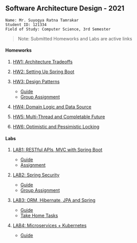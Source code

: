 ## Software Architecture Design - 2021

```
Name: Mr. Suyogya Ratna Tamrakar
Student ID: 121334
Field of Study: Computer Science, 3rd Semester
```

>Note: Submitted Homeworks and Labs are active links

#### Homeworks
1. [HW1: Architecture Tradeoffs](https://github.com/Suyogyart/SAD-2021/tree/master/HW1)
2. [HW2: Setting Up Spring Boot](https://github.com/Suyogyart/SAD-2021/tree/master/HW2)
3. [HW3: Design Patterns](https://github.com/Suyogyart/SAD-2021/tree/master/HW3) 
    * [Guide](https://github.com/Suyogyart/SAD-2021/tree/master/HW3/design-patterns) 
    * [Group Assignment](https://github.com/shubhanginigon/Bid-Buy-Sell-Project)
4. [HW4: Domain Logic and Data Source](https://github.com/Suyogyart/SAD-2021/tree/master/HW4)

5. [HW5: Multi-Thread and Completable Future](https://github.com/Suyogyart/SAD-2021/tree/master/HW5)

6. [HW6: Optimistic and Pessimistic Locking](https://github.com/Suyogyart/SAD-2021/tree/master/HW6)

#### Labs
1. [LAB1: RESTful APIs, MVC with Spring Boot](https://github.com/Suyogyart/SAD-2021/tree/master/LAB1)
    * [Guide](https://github.com/Suyogyart/SAD-2021/tree/master/LAB1/Lab1_Guide)
    * [Assignment](https://github.com/Suyogyart/SAD-2021/tree/master/LAB1/Lab1)
   
2. [LAB2: Spring Security](https://github.com/Suyogyart/SAD-2021/tree/master/LAB2/Lab2_Guide)
    * [Guide](https://github.com/Suyogyart/SAD-2021/tree/master/LAB2/Lab2_Guide)
    * [Group Assignment](https://github.com/shubhanginigon/Bid-Buy-Sell-Project)
   
3. [LAB3: ORM, Hibernate, JPA and Spring](https://github.com/Suyogyart/SAD-2021/tree/master/LAB3)
   * [Guide](https://github.com/Suyogyart/SAD-2021/tree/master/LAB3)
   * [Take Home Tasks](https://github.com/Suyogyart/SAD-2021/tree/master/LAB3/Lab3)
   
4. [LAB4: Microservices + Kubernetes](https://github.com/Suyogyart/SAD-2021/tree/master/LAB4/note)
   * [Guide](https://github.com/Suyogyart/SAD-2021/tree/master/LAB3/note)
